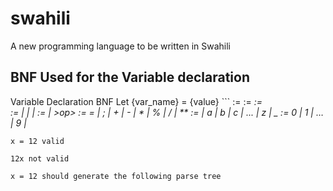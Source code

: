 # swahili
A new programming language to be written in Swahili

## BNF Used for the Variable declaration

Variable Declaration BNF
Let {var_name} =  {value}
    ```
    <declaration> := <assignment>
    <assignment> := <var> <op> <value> <op> 
    <var> := <chars>  
    <value> := <chars> | <num> | <var> | <expr> 
    <expr> := <value> <op><value>| <var> >op> <var>
    <op> := = | ; | + | - | * | % | / | ** 
    <chars> := <chars> | a | b | c | ... | z | _
    <num> := 0 | 1 | … | 9 | <num>
```
x = 12 valid

12x not valid

x = 12 should generate the following parse tree
